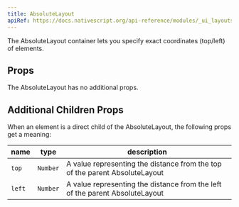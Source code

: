 ```yaml
---
title: AbsoluteLayout
apiRef: https://docs.nativescript.org/api-reference/modules/_ui_layouts_absolute_layout_
---
```


The AbsoluteLayout container lets you specify exact coordinates (top/left) of elements.

## Props

The AbsoluteLayout has no additional props.

## Additional Children Props

When an element is a direct child of the AbsoluteLayout, the following
props get a meaning:

| name | type | description |
|------|------|-------------|
| `top` | `Number` | A value representing the distance from the top of the parent AbsoluteLayout
| `left` | `Number` | A value representing the distance from the left of the parent AbsoluteLayout

